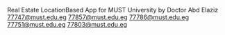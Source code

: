 Real Estate LocationBased App for MUST University by Doctor Abd Elaziz 
77747@must.edu.eg
77857@must.edu.eg
77786@must.edu.eg
77751@must.edu.eg
77803@must.edu.eg
